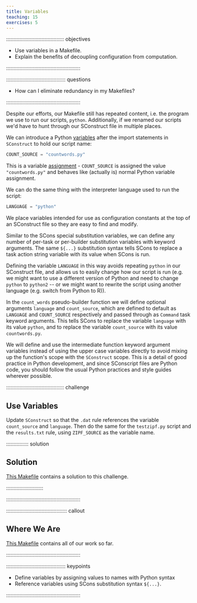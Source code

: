 ```yaml
---
title: Variables
teaching: 15
exercises: 5
---
```


::::::::::::::::::::::::::::::::::::::: objectives

- Use variables in a Makefile.
- Explain the benefits of decoupling configuration from computation.

::::::::::::::::::::::::::::::::::::::::::::::::::

:::::::::::::::::::::::::::::::::::::::: questions

- How can I eliminate redundancy in my Makefiles?

::::::::::::::::::::::::::::::::::::::::::::::::::

Despite our efforts, our Makefile still has repeated content, i.e.  the program we use to run our
scripts, `python`. Additionally, if we renamed our scripts we'd have to hunt through our SConstruct
file in multiple places.

We can introduce a Python [variables](../learners/reference.md#variable) after the import statements
in `SConstruct` to hold our script name:

```python
COUNT_SOURCE = "countwords.py"
```

This is a variable [assignment](../learners/reference.md#assignment) -
`COUNT_SOURCE` is assigned the value `"countwords.py"` and behaves like (actually is) normal Python
variable assignment.

We can do the same thing with the interpreter language used to run the script:

```python
LANGUAGE = "python"
```

We place variables intended for use as configuration constants at the top of an SConstruct file so
they are easy to find and modify.

Similar to the SCons special substitution variables, we can define any number of per-task or
per-builder substitution variables with keyword arguments. The same `${...}` substitution syntax
tells SCons to replace a task action string variable with its value when SCons is run.

Defining the variable `LANGUAGE` in this way avoids repeating `python` in our
SConstruct file, and allows us to easily
change how our script is run (e.g. we might want to use a different
version of Python and need to change `python` to `python2` -- or we might want
to rewrite the script using another language (e.g. switch from Python to R)).

In the `count_words` pseudo-builder function we will define optional arguments `language` and
`count_source`, which are defined to default as `LANGUAGE` and `COUNT_SOURCE` respectively and passed
through as `Command` task keyword arguments. This tells SCons to replace the variable `language`
with its value `python`, and to replace the variable `count_source` with its value `countwords.py`.

We will define and use the intermediate function keyword argument variables instead of using the
upper case variables directly to avoid mixing up the function's scope with the `SConstruct` scope.
This is a detail of good practice in Python development, and since SConscript files are Python code,
you should follow the usual Python practices and style guides wherever possible.

:::::::::::::::::::::::::::::::::::::::  challenge

## Use Variables

Update `SConstruct` so that the `.dat` rule
references the variable `count_source` and `language`.
Then do the same for the `testzipf.py` script
and the `results.txt` rule,
using `ZIPF_SOURCE` as the variable name.

:::::::::::::::  solution

## Solution

[This Makefile](files/code/06-variables/Makefile)
contains a solution to this challenge.



:::::::::::::::::::::::::

::::::::::::::::::::::::::::::::::::::::::::::::::

:::::::::::::::::::::::::::::::::::::::::  callout

## Where We Are

[This Makefile](files/code/06-variables/SConstruct)
contains all of our work so far.


::::::::::::::::::::::::::::::::::::::::::::::::::

:::::::::::::::::::::::::::::::::::::::: keypoints

- Define variables by assigning values to names with Python syntax
- Reference variables using SCons substitution syntax `${...}`.

::::::::::::::::::::::::::::::::::::::::::::::::::

